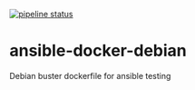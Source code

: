 [![pipeline status](https://gitlab.com/sultangillani/ansible-docker-debian/badges/master/pipeline.svg)](https://gitlab.com/sultangillani/ansible-docker-debian/commits/master)

# ansible-docker-debian

Debian buster dockerfile for ansible testing